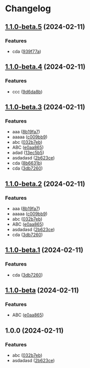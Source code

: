 # Changelog

## [1.1.0-beta.5](https://github.com/kalosisz/rel1/compare/v1.1.0-beta.4...v1.1.0-beta.5) (2024-02-11)


### Features

* cda ([939f77a](https://github.com/kalosisz/rel1/commit/939f77a79c9b686ea2c5248bfbb0165efc6efa30))

## [1.1.0-beta.4](https://github.com/kalosisz/rel1/compare/v1.1.0-beta.3...v1.1.0-beta.4) (2024-02-11)


### Features

* ccc ([9d6da8b](https://github.com/kalosisz/rel1/commit/9d6da8b1883d53a37b524cf5490fbd26b1871ccd))

## [1.1.0-beta.3](https://github.com/kalosisz/rel1/compare/v1.1.0-beta.2...v1.1.0-beta.3) (2024-02-11)


### Features

* aaa ([8b19fa7](https://github.com/kalosisz/rel1/commit/8b19fa7ad785fa3e8a66bec31f66caa16e9fae29))
* aaaaa ([c009bb9](https://github.com/kalosisz/rel1/commit/c009bb933c612e1c2ca9d5c59eff835439084bc0))
* abc ([032b7eb](https://github.com/kalosisz/rel1/commit/032b7ebbd882f9e8c25f2d3d2dd4aa4b16c06b8f))
* ABC ([e0aa865](https://github.com/kalosisz/rel1/commit/e0aa8658e2834dc416984ff38c7432ee52efc912))
* adad ([13ec5b5](https://github.com/kalosisz/rel1/commit/13ec5b5ec39a4698d793305c826f2b32d620a9ad))
* asdadasd ([2b623ce](https://github.com/kalosisz/rel1/commit/2b623ce63ad8b23af272b3e26c9bbd7ed4ec71b9))
* cda ([8b6631b](https://github.com/kalosisz/rel1/commit/8b6631bfec08c96c0dea290348a8734675b73dbd))
* cda ([3db7260](https://github.com/kalosisz/rel1/commit/3db7260c8f4ad4ea2e5d947429aa3f38316f75bb))

## [1.1.0-beta.2](https://github.com/kalosisz/rel1/compare/beta-v1.1.0-beta.1...beta-v1.1.0-beta.2) (2024-02-11)


### Features

* aaa ([8b19fa7](https://github.com/kalosisz/rel1/commit/8b19fa7ad785fa3e8a66bec31f66caa16e9fae29))
* aaaaa ([c009bb9](https://github.com/kalosisz/rel1/commit/c009bb933c612e1c2ca9d5c59eff835439084bc0))
* abc ([032b7eb](https://github.com/kalosisz/rel1/commit/032b7ebbd882f9e8c25f2d3d2dd4aa4b16c06b8f))
* ABC ([e0aa865](https://github.com/kalosisz/rel1/commit/e0aa8658e2834dc416984ff38c7432ee52efc912))
* asdadasd ([2b623ce](https://github.com/kalosisz/rel1/commit/2b623ce63ad8b23af272b3e26c9bbd7ed4ec71b9))
* cda ([3db7260](https://github.com/kalosisz/rel1/commit/3db7260c8f4ad4ea2e5d947429aa3f38316f75bb))

## [1.1.0-beta.1](https://github.com/kalosisz/rel1/compare/v1.1.0-beta...v1.1.0-beta.1) (2024-02-11)


### Features

* cda ([3db7260](https://github.com/kalosisz/rel1/commit/3db7260c8f4ad4ea2e5d947429aa3f38316f75bb))

## [1.1.0-beta](https://github.com/kalosisz/rel1/compare/v1.0.0...v1.1.0-beta) (2024-02-11)


### Features

* ABC ([e0aa865](https://github.com/kalosisz/rel1/commit/e0aa8658e2834dc416984ff38c7432ee52efc912))

## 1.0.0 (2024-02-11)


### Features

* abc ([032b7eb](https://github.com/kalosisz/rel1/commit/032b7ebbd882f9e8c25f2d3d2dd4aa4b16c06b8f))
* asdadasd ([2b623ce](https://github.com/kalosisz/rel1/commit/2b623ce63ad8b23af272b3e26c9bbd7ed4ec71b9))
